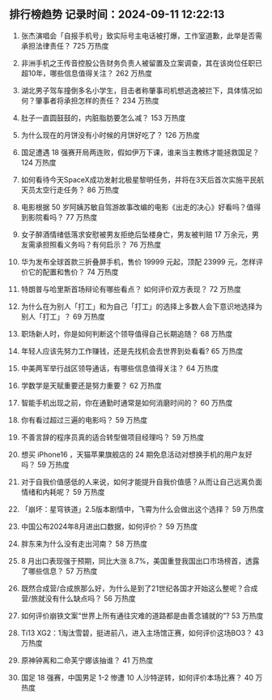 
## 排行榜趋势 记录时间：2024-09-11 12:22:13
  
  1. 张杰演唱会「自报手机号」致实际号主电话被打爆，工作室道歉，此举是否需承担法律责任？ 725 万热度
    
  2. 非洲手机之王传音控股公告财务负责人被留置及立案调查，其在该岗位任职已超10年，哪些信息值得关注？ 262 万热度
    
  3. 湖北男子驾车撞倒多名小学生，目击者称肇事司机想逃逸被拦下，具体情况如何？肇事者将承担怎样的责任？ 234 万热度
    
  4. 肚子一直圆鼓鼓的，内脏脂肪要怎么减？ 153 万热度
    
  5. 为什么现在的月饼没有小时候的月饼好吃了？ 126 万热度
    
  6. 国足遭遇 18 强赛开局两连败，假如伊万下课，谁来当主教练才能拯救国足？ 124 万热度
    
  7. 如何看待今天SpaceX成功发射北极星黎明任务，并将在3天后首次实施平民航天员太空行走任务？ 86 万热度
    
  8. 电影根据 50 岁阿姨苏敏自驾游故事改编的电影《出走的决心》好看吗？值得到影院看吗？ 77 万热度
    
  9. 女子醉酒情绪低落求安慰被男友拒绝后坠楼身亡，男友被判赔 17 万余元，男友需承担照看义务吗？有何启示？ 76 万热度
    
  10. 华为发布全球首款三折叠屏手机，售价 19999 元起，顶配 23999 元，怎样评价它的配置和售价？ 74 万热度
    
  11. 特朗普与哈里斯首场辩论有哪些看点？ 如何评价双方表现？ 72 万热度
    
  12. 为什么在为别人「打工」和为自己「打工」的选择上多数人会下意识地选择为别人「打工」？ 69 万热度
    
  13. 职场新人时，你是如何判断这个领导值得自己长期追随？ 68 万热度
    
  14. 年轻人应该先努力工作赚钱，还是先找机会去世界到处看看? 65 万热度
    
  15. 中美两军举行战区领导通话，有哪些信息值得关注？ 64 万热度
    
  16. 学数学是天赋重要还是努力重要？ 62 万热度
    
  17. 智能手机出现之前，你在通勤时通常是如何消磨时间的？ 60 万热度
    
  18. 你有看过超过三遍的电影吗？ 59 万热度
    
  19. 不善言辞的程序员真的适合转型做项目经理吗？ 59 万热度
    
  20. 想买 iPhone16 ，天猫苹果旗舰店的 24 期免息活动对想换手机的用户友好吗？ 59 万热度
    
  21. 对于自我价值感低的人来说，如何才能提升自我价值感？从而让自己远离负面情绪和内耗呢？ 59 万热度
    
  22. 「崩坏：星穹铁道」2.5版本剧情中，飞霄为什么会做出这个选择？ 59 万热度
    
  23. 中国公布2024年8月进出口数据，如何评价？ 59 万热度
    
  24. 胖东来为什么没有走出河南？ 58 万热度
    
  25. 8 月出口表现强于预期，同比大涨 8.7%，美国重登我国出口市场榜首，透露了哪些信息？ 57 万热度
    
  26. 既然合成营/合成旅那么好，为什么是到了21世纪各国才开始这么整呢？合成营/旅就没有什么缺点吗？ 56 万热度
    
  27. 如何评价崩铁文案“世界上所有通往灾难的道路都是由善念铺就的”? 53 万热度
    
  28. Ti13 XG2：1淘汰雪碧，挺进前八，进入主场馆正赛，如何评价这场BO3？ 43 万热度
    
  29. 原神钟离和二命芙宁娜该抽谁？ 41 万热度
    
  30. 国足 18 强赛，中国男足 1-2 惨遭 10 人沙特逆转，如何评价本场比赛？ 40 万热度
    